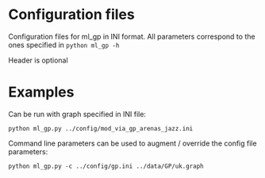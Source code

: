 # Configuration files

Configuration files for ml_gp in INI format. All parameters correspond to the ones specified in `python ml_gp -h`

Header is optional

# Examples

Can be run with graph specified in INI file:

`python ml_gp.py ../config/mod_via_gp_arenas_jazz.ini`

Command line parameters can be used to augment / override the config file parameters:

`python ml_gp.py -c ../config/gp.ini ../data/GP/uk.graph`

